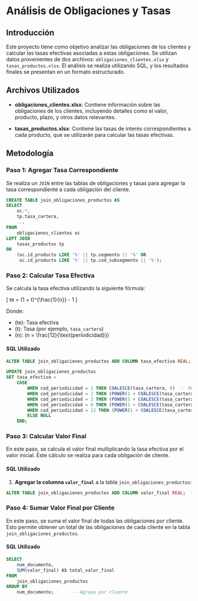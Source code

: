 # Análisis de Obligaciones y Tasas

## Introducción

Este proyecto tiene como objetivo analizar las obligaciones de los clientes y calcular las tasas efectivas asociadas a estas obligaciones. Se utilizan datos provenientes de dos archivos: `obligaciones_clientes.xlsx` y `tasas_productos.xlsx`. El análisis se realiza utilizando SQL, y los resultados finales se presentan en un formato estructurado.

## Archivos Utilizados

- **obligaciones_clientes.xlsx**: Contiene información sobre las obligaciones de los clientes, incluyendo detalles como el valor, producto, plazo, y otros datos relevantes.
  
- **tasas_productos.xlsx**: Contiene las tasas de interés correspondientes a cada producto, que se utilizarán para calcular las tasas efectivas.

## Metodología

### Paso 1: Agregar Tasa Correspondiente

Se realiza un `JOIN` entre las tablas de obligaciones y tasas para agregar la tasa correspondiente a cada obligación del cliente.

```sql
CREATE TABLE join_obligaciones_productos AS
SELECT 
    oc.*,
    tp.tasa_cartera,
    ...
FROM 
    obligaciones_clientes oc
LEFT JOIN 
    tasas_productos tp 
ON 
    (oc.id_producto LIKE '%' || tp.segmento || '%' OR 
     oc.id_producto LIKE '%' || tp.cod_subsegmento || '%');
```
### Paso 2: Calcular Tasa Efectiva

Se calcula la tasa efectiva utilizando la siguiente fórmula:

\[ te = (1 + t)^{\frac{1}{n}} - 1 \]

Donde:
- \(te\): Tasa efectiva
- \(t\): Tasa (por ejemplo, `tasa_cartera`)
- \(n\): \(n = \frac{12}{\text{periodicidad}}\)

#### SQL Utilizado

```sql
ALTER TABLE join_obligaciones_productos ADD COLUMN tasa_efectiva REAL;  -- Agregar la columna

UPDATE join_obligaciones_productos
SET tasa_efectiva = 
    CASE 
        WHEN cod_periodicidad = 1 THEN COALESCE(tasa_cartera, 0)  -- Mensual, tasa efectiva es la misma
        WHEN cod_periodicidad = 2 THEN (POWER(1 + COALESCE(tasa_cartera, 0), 0.5) - 1)  -- Bimestral
        WHEN cod_periodicidad = 3 THEN (POWER(1 + COALESCE(tasa_cartera, 0), 1.0/3) - 1)  -- Trimestral
        WHEN cod_periodicidad = 6 THEN (POWER(1 + COALESCE(tasa_cartera, 0), 1.0/6) - 1)  -- Semestral
        WHEN cod_periodicidad = 12 THEN (POWER(1 + COALESCE(tasa_cartera, 0), 1.0/12) - 1)  -- Anual
        ELSE NULL
    END;
```
### Paso 3: Calcular Valor Final

En este paso, se calcula el valor final multiplicando la tasa efectiva por el valor inicial. Este cálculo se realiza para cada obligación de cliente.

#### SQL Utilizado

1. **Agregar la columna `valor_final`** a la tabla `join_obligaciones_productos`:

```sql
ALTER TABLE join_obligaciones_productos ADD COLUMN valor_final REAL;  -- Agregar la columna para el valor final
```
### Paso 4: Sumar Valor Final por Cliente

En este paso, se suma el valor final de todas las obligaciones por cliente. Esto permite obtener un total de las obligaciones de cada cliente en la tabla `join_obligaciones_productos`.

#### SQL Utilizado

```sql
SELECT 
    num_documento,               
    SUM(valor_final) AS total_valor_final
FROM 
    join_obligaciones_productos
GROUP BY 
    num_documento;       -- Agrupa por cliente

